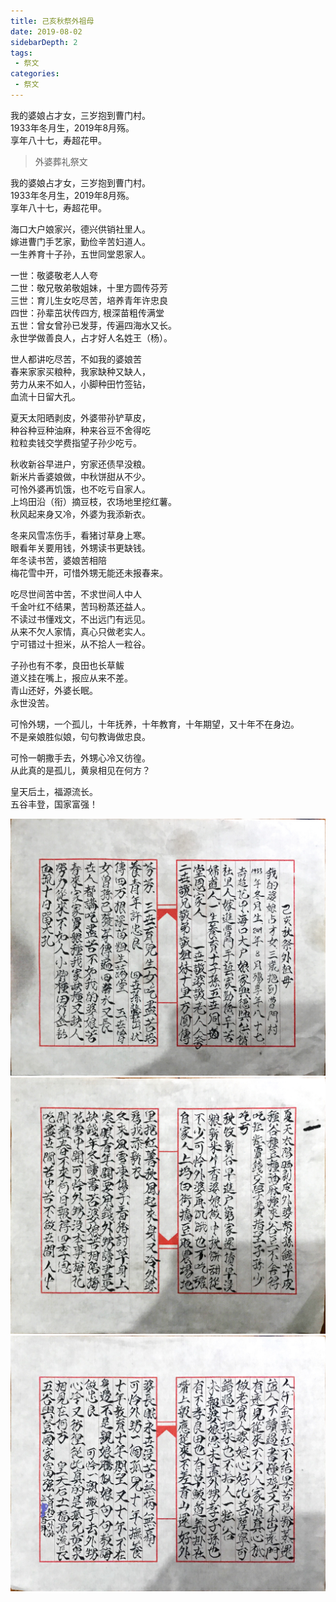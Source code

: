 ```yaml
---
title: 己亥秋祭外祖母
date: 2019-08-02
sidebarDepth: 2
tags:
 - 祭文
categories:
 - 祭文
---
```


我的婆娘占才女，三岁抱到曹门村。<br/>
1933年冬月生，2019年8月殇。<br/>
享年八十七，寿超花甲。 <br/>
<!-- more --> 



> 外婆葬礼祭文

我的婆娘占才女，三岁抱到曹门村。<br/>
1933年冬月生，2019年8月殇。<br/>
享年八十七，寿超花甲。 <br/>

海口大户娘家兴，德兴供销社里人。<br/>
嫁进曹门手艺家，勤俭辛苦妇道人。<br/>
一生养育十子孙，五世同堂恩家人。 <br/>

一世：敬婆敬老人人夸<br/>
二世：敬兄敬弟敬姐妹，十里方圆传芬芳<br/>
三世：育儿生女吃尽苦，培养青年许忠良<br/>
四世：孙辈茁状传四方, 根深苗粗传满堂<br/>
五世：曾女曾孙已发芽，传遍四海水又长。<br/>
永世学做善良人，占才好人名姓王（杨）。 <br/>


世人都讲吃尽苦，不如我的婆娘苦 <br/>
春来家家买粮种，我家缺种又缺人，<br/>
劳力从来不如人，小脚种田竹签钻，<br/>
血流十日留大孔。 <br/>
 

夏天太阳晒剥皮，外婆带孙铲草皮，<br/>
种谷种豆种油麻，种来谷豆不舍得吃<br/>
粒粒卖钱交学费指望子孙少吃亏。 <br/>

 
秋收新谷早进户，穷家还债早没粮。<br/>
新米片香婆娘做，中秋饼甜从不少。<br/>
可怜外婆再饥饿，也不吃亏自家人。<br/>
上坞田沿（衔）摘豆枝，农场地里挖红薯。<br/>
秋风起来身又冷，外婆为我添新衣。<br/>


冬来风雪冻伤手，看猪讨草身上寒。<br/>
眼看年关要用钱，外甥读书更缺钱。<br/>
年冬读书苦，婆娘苦相陪<br/>
梅花雪中开，可惜外甥无能还未报春来。<br/>
 

吃尽世间苦中苦，不求世间人中人<br/>
千金叶红不结果，苦玛粉蒸还益人。<br/>
不读过书懂戏文，不出远门有远见。<br/>
从来不欠人家情，真心只做老实人。<br/>
宁可错过十担米，从不拾人一粒谷。<br/>
 

子孙也有不孝，良田也长草鲅<br/>
道义挂在嘴上，报应从来不差。<br/>
青山还好，外婆长眠。<br/>
永世没苦。<br/>

 

可怜外甥，一个孤儿，十年抚养，十年教育，十年期望，又十年不在身边。<br/>
不是亲娘胜似娘，句句教诲做忠良。<br/> 

可怜一朝撒手去，外甥心冷又彷徨。<br/>
从此真的是孤儿，黄泉相见在何方？<br/>

 

皇天后土，福源流长。<br/>
五谷丰登，国家富强！<br/>


![imgname](/images/p1.jpg)
![imgname](/images/p2.jpg)
![imgname](/images/p3.jpg)


